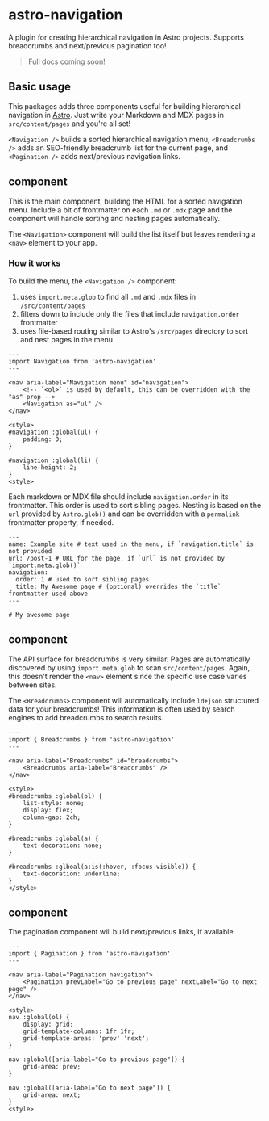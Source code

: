 # astro-navigation

A plugin for creating hierarchical navigation in Astro projects. Supports breadcrumbs and next/previous pagination too!

> Full docs coming soon!

## Basic usage

This packages adds three components useful for building hierarchical navigation in [Astro](https://astro.build). Just write your Markdown and MDX pages in `src/content/pages` and you're all set!

`<Navigation />` builds a sorted hierarchical navigation menu, `<Breadcrumbs />` adds an SEO-friendly breadcrumb list for the current page, and `<Pagination />` adds next/previous navigation links.

## <Navigation /> component

This is the main component, building the HTML for a sorted navigation menu. Include a bit of frontmatter on each `.md` or `.mdx` page and the component will handle sorting and nesting pages automatically.

The `<Navigation>` component will build the list itself but leaves rendering a `<nav>` element to your app.

### How it works

To build the menu, the `<Navigation />` component:

1) uses `import.meta.glob` to find all `.md` and `.mdx` files in `/src/content/pages`
2) filters down to include only the files that include `navigation.order` frontmatter
3) uses file-based routing similar to Astro's `/src/pages` directory to sort and nest pages in the menu

```
---
import Navigation from 'astro-navigation'
---

<nav aria-label="Navigation menu" id="navigation">
    <!-- `<ol>` is used by default, this can be overridden with the "as" prop -->
    <Navigation as="ul" />
</nav>

<style>
#navigation :global(ul) {
    padding: 0;
}

#navigation :global(li) {
    line-height: 2;
}
<style>
```

Each markdown or MDX file should include `navigation.order` in its frontmatter. This order is used to sort sibling pages. Nesting is based on the `url` provided by `Astro.glob()` and can be overridden with a `permalink` frontmatter property, if needed.

```
---
name: Example site # text used in the menu, if `navigation.title` is not provided
url: /post-1 # URL for the page, if `url` is not provided by `import.meta.glob()`
navigation:
  order: 1 # used to sort sibling pages
  title: My Awesome page # (optional) overrides the `title` frontmatter used above
---

# My awesome page
```

## <Breadcrumbs> component

The API surface for breadcrumbs is very similar. Pages are automatically discovered by using `import.meta.glob` to scan `src/content/pages`. Again, this doesn't render the `<nav>` element since the specific use case varies between sites.

The `<Breadcrumbs>` component will automatically include `ld+json` structured data for your breadcrumbs! This information is often used by search engines to add breadcrumbs to search results.

```
---
import { Breadcrumbs } from 'astro-navigation'
---

<nav aria-label="Breadcrumbs" id="breadcrumbs">
    <Breadcrumbs aria-label="Breadcrumbs" />
</nav>

<style>
#breadcrumbs :global(ol) {
    list-style: none;
    display: flex;
    column-gap: 2ch;
}

#breadcrumbs :global(a) {
    text-decoration: none;
}

#breadcrumbs :glboal(a:is(:hover, :focus-visible)) {
    text-decoration: underline;
}
</style>
```

## <Pagination> component

The pagination component will build next/previous links, if available.

```
---
import { Pagination } from 'astro-navigation'
---

<nav aria-label="Pagination navigation">
    <Pagination prevLabel="Go to previous page" nextLabel="Go to next page" />
</nav>

<style>
nav :global(ol) {
    display: grid;
    grid-template-columns: 1fr 1fr;
    grid-template-areas: 'prev' 'next';
}

nav :global([aria-label="Go to previous page"]) {
    grid-area: prev;
}

nav :global([aria-label="Go to next page"]) {
    grid-area: next;
}
<style>
```